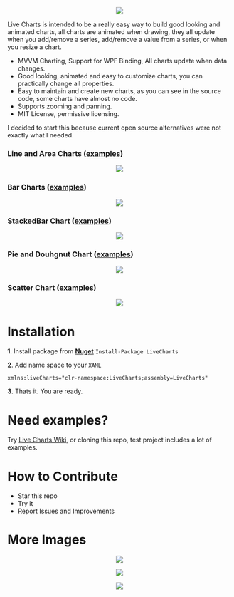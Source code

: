 
<p align="center">
  <img src="https://dl.dropboxusercontent.com/u/40165535/LiveCharts/live.png" />
</p>
Live Charts is intended to be a really easy way to build good looking and animated charts, all charts are animated when drawing, they all update when you add/remove a series, add/remove a value from a series, or when you resize a chart.

 - MVVM Charting, Support for WPF Binding, All charts update when data changes.
 - Good looking, animated and easy to customize charts, you can practically change all properties.
 - Easy to maintain and create new charts, as you can see in the source code, some charts have almost no code.
 - Supports zooming and panning.
 - MIT License, permissive licensing.

I decided to start this because current open source alternatives were not exactly what I needed.

### Line and Area Charts ([examples](https://github.com/beto-rodriguez/Live-Charts/wiki/1.0-Line-Chart))

<p align="center">
  <img src="https://dl.dropboxusercontent.com/u/40165535/LiveCharts/LineChart.gif" />
</p>

### Bar Charts ([examples](https://github.com/beto-rodriguez/Live-Charts/wiki/2.0-BarChart))

<p align="center">
  <img src="https://dl.dropboxusercontent.com/u/40165535/LiveCharts/BarChart.gif" />
</p>

### StackedBar Chart ([examples](https://github.com/beto-rodriguez/Live-Charts/wiki/3.1-StackedBar-Chart-Simple))

<p align="center">
  <img src="https://dl.dropboxusercontent.com/u/40165535/LiveCharts/StackedBarChart.gif" />
</p>

### Pie and Douhgnut Chart ([examples](https://github.com/beto-rodriguez/Live-Charts/wiki/4.1-Pie-Chart-Simple))

<p align="center">
  <img src="https://dl.dropboxusercontent.com/u/40165535/LiveCharts/PieChart.gif" />
</p>

### Scatter Chart ([examples](https://github.com/beto-rodriguez/Live-Charts/wiki/5.1-Scatter-Chart))

<p align="center">
  <img src="https://dl.dropboxusercontent.com/u/40165535/LiveCharts/ScatterChart.gif" />
</p>

# Installation

**1**. Install package from [**Nuget**](https://www.nuget.org/packages/LiveCharts) `Install-Package LiveCharts`


**2**. Add name space to your `XAML` 
```
xmlns:liveCharts="clr-namespace:LiveCharts;assembly=LiveCharts"
```
**3**. Thats it. You are ready.

# Need examples?

Try [Live Charts Wiki](https://github.com/beto-rodriguez/Live-Charts/wiki), or cloning this repo, test project includes a lot of examples.

# How to Contribute

* Star this repo
* Try it
* Report Issues and Improvements


# More Images

<p align="center">
<img src="https://dl.dropboxusercontent.com/u/40165535/LiveCharts/Tooltip.gif" />
</p>
<p align="center">
<img src="https://dl.dropboxusercontent.com/u/40165535/LiveCharts/multiseries.png" />
</p>
<p align="center">
<img src="https://dl.dropboxusercontent.com/u/40165535/LiveCharts/UiElements.png" />
</p>
